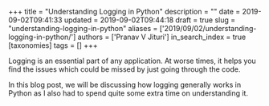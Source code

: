 +++
title = "Understanding Logging in Python"
description = ""
date = 2019-09-02T09:41:33
updated = 2019-09-02T09:44:18
draft = true
slug = "understanding-logging-in-python"
aliases = ['2019/09/02/understanding-logging-in-python/']
authors = ['Pranav V Jituri']
in_search_index = true
[taxonomies]
tags = []
+++


Logging is an essential part of any application. At worse times, it helps you
find the issues which could be missed by just going through the code.

In this blog post, we will be discussing how logging generally works in Python
as I also had to spend quite some extra time on understanding it.